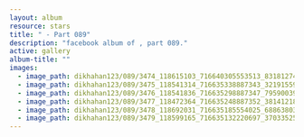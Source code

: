 ```yaml
---
layout: album
resource: stars
title: " - Part 089"
description: "facebook album of , part 089."
active: gallery
album-title: ""
images:
  - image_path: dikhahan123/089/3474_118615103_716640305553513_8318127429326601090_n.jpg
  - image_path: dikhahan123/089/3475_118541314_716635338887343_3219155993904491445_n.jpg
  - image_path: dikhahan123/089/3476_118541836_716635298887347_7959003940407649444_n.jpg
  - image_path: dikhahan123/089/3477_118472364_716635248887352_381412183249413531_n.jpg
  - image_path: dikhahan123/089/3478_118692031_716635185554025_6886380313495116196_n.jpg
  - image_path: dikhahan123/089/3479_118599165_716635132220697_3703352555770518487_n.jpg
---
```

